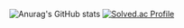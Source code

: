 ![Anurag's GitHub stats](https://github-readme-stats.vercel.app/api?username=itjustrainyday&show_icons=true&theme=gruvbox)
[![Solved.ac Profile](http://mazassumnida.wtf/api/v2/generate_badge?boj=airdhj)](https://solved.ac/airdhj/)
